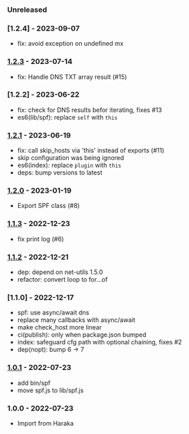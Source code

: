 
### Unreleased

### [1.2.4] - 2023-09-07

- fix: avoid exception on undefined mx

### [1.2.3] - 2023-07-14

- fix: Handle DNS TXT array result (#15)


### [1.2.2] - 2023-06-22

- fix: check for DNS results befor iterating, fixes #13
- es6(lib/spf): replace `self` with `this`


### [1.2.1] - 2023-06-19

- fix: call skip_hosts via 'this' instead of exports (#11)
- skip configuration was being ignored
- es6(index): replace `plugin` with `this`
- deps: bump versions to latest


### [1.2.0] - 2023-01-19

- Export SPF class (#8)


### [1.1.3] - 2022-12-23

- fix print log (#6)


### [1.1.2] - 2022-12-21

- dep: depend on net-utils 1.5.0
- refactor: convert loop to for...of


### [1.1.0] - 2022-12-17

- spf: use async/await dns
- replace many callbacks with async/await
- make check_host more linear
- ci(publish): only when package.json bumped
- index: safeguard cfg path with optional chaining, fixes #2
- dep(nopt): bump 6 -> 7


### [1.0.1] - 2022-07-23

- add bin/spf
- move spf.js to lib/spf.js


### 1.0.0 - 2022-07-23

- Import from Haraka


[1.0.1]: https://github.com/haraka/haraka-plugin-spf/releases/tag/1.0.1
[1.1.2]: https://github.com/haraka/haraka-plugin-spf/releases/tag/1.1.2
[1.1.3]: https://github.com/haraka/haraka-plugin-spf/releases/tag/1.1.3
[1.2.0]: https://github.com/haraka/haraka-plugin-spf/releases/tag/1.2.0
[1.2.1]: https://github.com/haraka/haraka-plugin-spf/releases/tag/1.2.1
[1.3.0]: https://github.com/haraka/haraka-plugin-spf/releases/tag/1.3.0
[1.2.3]: https://github.com/haraka/haraka-plugin-spf/releases/tag/1.2.3
